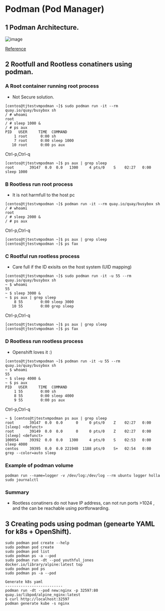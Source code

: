 # Podman (Pod Manager)
## 1 Podman Architecture.
![image](https://user-images.githubusercontent.com/51382410/194245279-f551c680-6105-42f9-86b9-6b6899410f5d.png)

[Reference](https://developers.redhat.com/blog/2019/01/15/podman-managing-containers-pods#podman_pods__what_you_need_to_know)

## 2 Rootfull and Rootless conatiners using podman.
### A Root container running root process
- Not Secure solution.
```
[centos@tjtestvmpodman ~]$ sudo podman run -it --rm quay.io/quay/busybox sh 
/ # whoami 
root
/ # sleep 1000 &
/ # ps aux
PID   USER     TIME  COMMAND
    1 root      0:00 sh
    7 root      0:00 sleep 1000
   10 root      0:00 ps aux
```
Ctrl-p,Ctrl-q
```
[centos@tjtestvmpodman ~]$ ps aux | grep sleep
root       39147  0.0  0.0   1300     4 pts/0    S    02:27   0:00 sleep 1000
```
### B Rootless run root process
- It is not harmfull to the host pc
```
[centos@tjtestvmpodman ~]$ podman run -it --rm quay.io/quay/busybox sh 
/ # whoami 
root
/ # sleep 2000 &
/ # ps aux
```
Ctrl-p,Ctrl-q
```
[centos@tjtestvmpodman ~]$ ps aux | grep sleep
[centos@tjtestvmpodman ~]$ ps fax
```

### C Rootful run rootless process
- Care full if the ID exisits on the host system (UID mapping)
```
[centos@tjtestvmpodman ~]$ sudo podman run -it -u 55 --rm quay.io/quay/busybox sh 
~ $ whoami 
55
~ $ sleep 3000 &
~ $ ps aux | grep sleep
    8 55        0:00 sleep 3000
   10 55        0:00 grep sleep
```
Ctrl-p,Ctrl-q
```
[centos@tjtestvmpodman ~]$ ps aux | grep sleep
[centos@tjtestvmpodman ~]$ ps fax
```

### D Rootless run rootless process
- Openshift loves it :) 

```
[centos@tjtestvmpodman ~]$ podman run -it -u 55 --rm quay.io/quay/busybox sh
~ $ whoami 
55
~ $ sleep 4000 &
~ $ ps aux
PID   USER     TIME  COMMAND
    1 55        0:00 sh
    8 55        0:00 sleep 4000
    9 55        0:00 ps aux
```
Ctrl-p,Ctrl-q
```
~ $ [centos@tjtestvmpodman ps aux | grep sleep
root       39147  0.0  0.0      0     0 pts/0    Z    02:27   0:00 [sleep] <defunct>
root       39149  0.0  0.0      0     0 pts/0    Z    02:27   0:00 [sleep] <defunct>
100054     39392  0.0  0.0   1300     4 pts/0    S    02:53   0:00 sleep 4000
centos     39395  0.0  0.0 221940  1188 pts/0    S+   02:54   0:00 grep --color=auto sleep
```
### Example of podman volume
  ```
  podman run --name=logger -v /dev/log:/dev/log --rm ubuntu logger holla
  sudo journalctl
  ```
### Summary
- Rootless conatiners do not have IP address, can not run ports >1024 , and the can be reachable using portforwarding.
## 3 Creating pods using podman (genearte YAML for k8s + OpenShift).
```
sudo podman pod create --help
sudo podman pod create
sudo podman pod list
sudo podman ps -a --pod
sudo podman run -dt --pod youthful_jones docker.io/library/alpine:latest top
sudo podman pod ps
sudo podman ps -a --pod

Generate k8s yaml
--------------------------
podman run -dt --pod new:nginx -p 32597:80 quay.io/libpod/alpine_nginx:latest
$ curl http://localhost:32597
podman generate kube -s nginx

```

